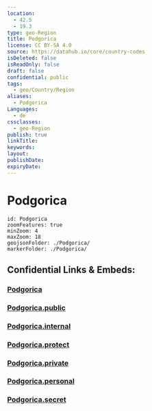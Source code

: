 ```yaml
---
location:
  - 42.5
  - 19.3
type: geo-Region
title: Podgorica
license: CC BY-SA 4.0
source: https://datahub.io/core/country-codes
isDeleted: false
isReadOnly: false
draft: false
confidential: public
tags:
  - geo/Country/Region
aliases:
  - Podgorica
Languages:
  - de
cssclasses:
  - geo-Region
publish: true
linkTitle:
keywords:
layout:
publishDate:
expiryDate:
---
```


# Podgorica

```leaflet
id: Podgorica
zoomFeatures: true 
minZoom: 4 
maxZoom: 18
geojsonFolder: ./Podgorica/
markerFolder: ./Podgorica/
```


## Confidential Links & Embeds: 

### [Podgorica](/_Standards/Earth/Continent/Europe/Europe~South/Montenegro/Municipalities~Montenegro/Podgorica.md) 

### [Podgorica.public](/_public/Earth/Continent/Europe/Europe~South/Montenegro/Municipalities~Montenegro/Podgorica.public.md) 

### [Podgorica.internal](/_internal/Earth/Continent/Europe/Europe~South/Montenegro/Municipalities~Montenegro/Podgorica.internal.md) 

### [Podgorica.protect](/_protect/Earth/Continent/Europe/Europe~South/Montenegro/Municipalities~Montenegro/Podgorica.protect.md) 

### [Podgorica.private](/_private/Earth/Continent/Europe/Europe~South/Montenegro/Municipalities~Montenegro/Podgorica.private.md) 

### [Podgorica.personal](/_personal/Earth/Continent/Europe/Europe~South/Montenegro/Municipalities~Montenegro/Podgorica.personal.md) 

### [Podgorica.secret](/_secret/Earth/Continent/Europe/Europe~South/Montenegro/Municipalities~Montenegro/Podgorica.secret.md)

